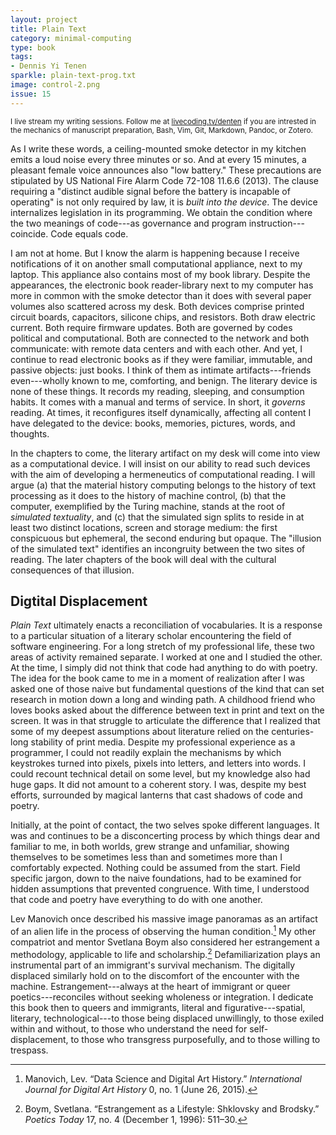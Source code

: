 ```yaml
---
layout: project
title: Plain Text
category: minimal-computing
type: book
tags:
- Dennis Yi Tenen
sparkle: plain-text-prog.txt
image: control-2.png
issue: 15
---
```


<sup>I live stream my writing sessions. Follow me at [livecoding.tv/denten](https://www.livecoding.tv/denten) if you are intrested in the mechanics of manuscript preparation, Bash, Vim, Git, Markdown, Pandoc, or Zotero.</sup>

As I write these words, a ceiling-mounted smoke detector in my kitchen emits a
loud noise every three minutes or so. And at every 15 minutes, a pleasant
female voice announces also "low battery." These precautions are stipulated by
US National Fire Alarm Code 72-108 11.6.6 (2013). The clause requiring a
"distinct audible signal before the battery is incapable of operating" is not
only required by law, it is *built into the device*. The device internalizes
legislation in its programming. We obtain the condition where the two meanings
of code---as governance and program instruction---coincide. Code equals code.

I am not at home. But I know the alarm is happening because I receive
notifications of it on another small computational appliance, next to my
laptop. This appliance also contains most of my book library. Despite the
appearances, the electronic book reader-library next to my computer has more in
common with the smoke detector than it does with several paper volumes also
scattered across my desk. Both devices comprise printed circuit boards,
capacitors, silicone chips, and resistors. Both draw electric current. Both
require firmware updates. Both are governed by codes political and
computational. Both are connected to the network and both communicate: with
remote data centers and with each other. And yet, I continue to read electronic
books as if they were familiar, immutable, and passive objects: just books. I
think of them as intimate artifacts---friends even---wholly known to me,
comforting, and benign. The literary device is none of these things. It records
my reading, sleeping, and consumption habits. It comes with a manual and terms
of service. In short, it *governs* reading. At times, it reconfigures itself
dynamically, affecting all content I have delegated to the device: books,
memories, pictures, words, and thoughts.

In the chapters to come, the literary artifact on my desk will come into view
as a computational device. I will insist on our ability to read such devices
with the aim of developing a hermeneutics of computational reading. I will
argue (a) that the material history computing belongs to the history of text
processing as it does to the history of machine control, (b) that the computer,
exemplified by the Turing machine, stands at the root of *simulated
textuality*, and (c) that the simulated sign splits to reside in at least two
distinct locations, screen and storage medium: the first conspicuous but
ephemeral, the second enduring but opaque. The "illusion of the simulated text"
identifies an incongruity between the two sites of reading. The later chapters
of the book will deal with the cultural consequences of that illusion.

## Digtital Displacement

*Plain Text* ultimately enacts a reconciliation of vocabularies. It is a
response to a particular situation of a literary scholar encountering the field
of software engineering. For a long stretch of my professional life, these two
areas of activity remained separate. I worked at one and I studied the other.
At the time, I simply did not think that code had anything to do with poetry.
The idea for the book came to me in a moment of realization after I was asked
one of those naive but fundamental questions of the kind that can set research
in motion down a long and winding path. A childhood friend who loves books
asked about the difference between text in print and text on the screen. It was
in that struggle to articulate the difference that I realized that some of my
deepest assumptions about literature relied on the centuries-long stability of
print media. Despite my professional experience as a programmer, I could not
readily explain the mechanisms by which keystrokes turned into pixels, pixels
into letters, and letters into words. I could recount technical detail on some
level, but my knowledge also had huge gaps. It did not amount to a coherent
story. I was, despite my best efforts, surrounded by magical lanterns that cast
shadows of code and poetry.

Initially, at the point of contact, the two selves spoke different languages.
It was and continues to be a disconcerting process by which things dear and
familiar to me, in both worlds, grew strange and unfamiliar, showing themselves
to be sometimes less than and sometimes more than I comfortably expected.
Nothing could be assumed from the start. Field specific jargon, down to the
naive foundations, had to be examined for hidden assumptions that prevented
congruence. With time, I understood that code and poetry have everything to do
with one another.

Lev Manovich once described his massive image panoramas as an artifact of an
alien life in the process of observing the human condition.[^ln-mano] My other
compatriot and mentor Svetlana Boym also considered her estrangement a
methodology, applicable to life and scholarship.[^ln-boym] Defamiliarization
plays an instrumental part of an immigrant's survival mechanism. The digitally
displaced similarly hold on to the discomfort of the encounter with the
machine.  Estrangement---always at the heart of immigrant or queer
poetics---reconciles without seeking wholeness or integration. I dedicate this
book then to queers and immigrants, literal and figurative---spatial, literary,
technological---to those being displaced unwillingly, to those exiled within
and without, to those who understand the need for self-displacement, to those
who transgress purposefully, and to those willing to trespass.

[^ln-mano]:  Manovich, Lev. “Data Science and Digital Art History.” *International Journal for Digital Art History* 0, no. 1 (June 26, 2015).

[^ln-boym]: Boym, Svetlana. “Estrangement as a Lifestyle: Shklovsky and Brodsky.” *Poetics Today* 17, no. 4 (December 1, 1996): 511–30.

[^ln-uni]: The Unicode Consortium. *The Unicode Standard: Worldwide Character Encoding*, Version 1.0, Volume 1. Reading, Mass.: Addison-Wesley, 1990.

[^ln-lacan]: The evanescent absence of life that Lacan mentions as "the sign about which Robinson Crusoe would make no mistake." See Lacan, Jacques. *The Seminar of Jacques Lacan: The Psychoses, 1955-1956.* W. W. Norton & Company, 1997.

[^ln-kt]: Kittler, Friedrich A., Geoffrey Winthrop-Young, and Michael. Wutz. *Gramophone, Film, Typewriter.* Stanford, Calif.: Stanford University Press, 1999.

